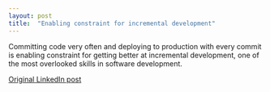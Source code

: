 ```yaml
---
layout: post
title:  "Enabling constraint for incremental development"
---
```


Committing code very often and deploying to production with every commit is enabling constraint for getting better at incremental development, one of the most overlooked skills in software development.

[Original LinkedIn post](https://www.linkedin.com/feed/update/urn%3Ali%3Ashare%3A6568737843248668672)